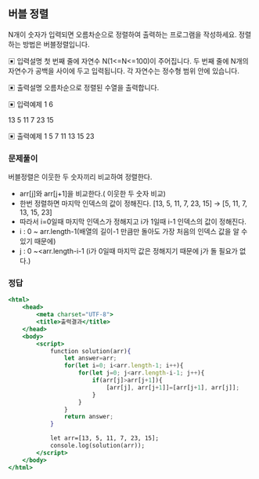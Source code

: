 ## 버블 정렬

N개이 숫자가 입력되면 오름차순으로 정렬하여 출력하는 프로그램을 작성하세요.
정렬하는 방법은 버블정렬입니다.

▣ 입력설명
첫 번째 줄에 자연수 N(1<=N<=100)이 주어집니다.
두 번째 줄에 N개의 자연수가 공백을 사이에 두고 입력됩니다. 각 자연수는 정수형 범위 안에
있습니다.

▣ 출력설명
오름차순으로 정렬된 수열을 출력합니다.

▣ 입력예제 1
6

13 5 11 7 23 15

▣ 출력예제 1
5 7 11 13 15 23

### 문제풀이

버블정렬은 이웃한 두 숫자끼리 비교하여 정렬한다.

- arr[j]와 arr[j+1]을 비교한다.( 이웃한 두 숫자 비교)
- 한번 정렬하면 마지막 인덱스의 값이 정해진다. [13, 5, 11, 7, 23, 15] → [5, 11, 7, 13, 15, 23]
- 따라서 i=0일때 마지막 인덱스가 정해지고 i가 1일때 i-1 인덱스의 값이 정해진다.
- i : 0 ~ arr.length-1(배열의 길이-1 만큼만 돌아도 가장 처음의 인덱스 값을 알 수 있기 때문에)
- j : 0 ~<arr.length-i-1 (i가 0일때 마지막 값은 정해지기 때문에 j가 돌 필요가 없다.)

### 정답

```jsx
<html>
    <head>
        <meta charset="UTF-8">
        <title>출력결과</title>
    </head>
    <body>
        <script>
            function solution(arr){
                let answer=arr;
                for(let i=0; i<arr.length-1; i++){
                    for(let j=0; j<arr.length-i-1; j++){
                        if(arr[j]>arr[j+1]){
                            [arr[j], arr[j+1]]=[arr[j+1], arr[j]];
                        }
                    }   
                } 
                return answer;
            }

            let arr=[13, 5, 11, 7, 23, 15];
            console.log(solution(arr));
        </script>
    </body>
</html>
```
